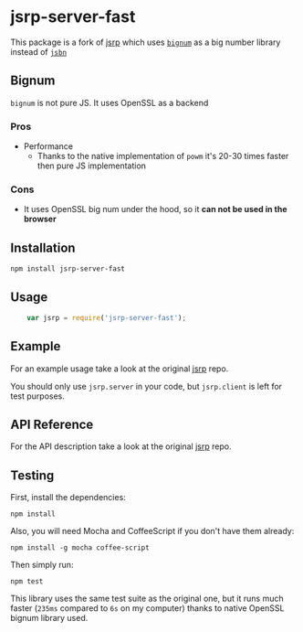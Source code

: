 # jsrp-server-fast

This package is a fork of [jsrp](https://github.com/alax/jsrp) which uses
[`bignum`](https://github.com/justmoon/node-bignum) as a big number library instead of 
[`jsbn`](https://github.com/andyperlitch/jsbn)

## Bignum
`bignum` is not pure JS. It uses OpenSSL as a backend

### Pros
* Performance
    * Thanks to the native implementation of `powm` it's 20-30 times faster then pure JS implementation

### Cons
* It uses OpenSSL big num under the hood, so it **can not be used in the browser**

## Installation
    npm install jsrp-server-fast

## Usage
```javascript
    var jsrp = require('jsrp-server-fast');
```

## Example

For an example usage take a look at the original [jsrp](https://github.com/alax/jsrp#example) repo.

You should only use `jsrp.server` in your code, but `jsrp.client` is left for test purposes.

## API Reference

For the API description take a look at the original [jsrp](https://github.com/alax/jsrp#api-reference) repo.

## Testing

First, install the dependencies:

	npm install

Also, you will need Mocha and CoffeeScript if you don't have them already:

	npm install -g mocha coffee-script

Then simply run:

	npm test

This library uses the same test suite as the original one, but it runs much faster (`235ms` compared to `6s` on my computer) thanks to native OpenSSL bignum library used.

